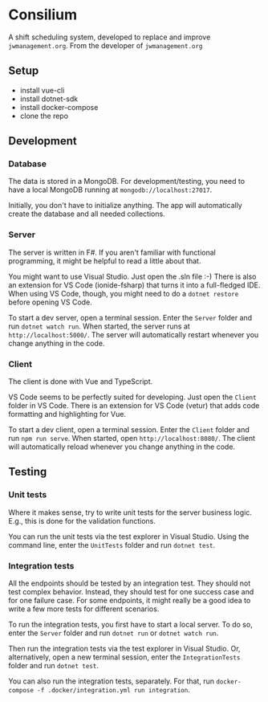 # Consilium

A shift scheduling system, developed to replace and improve `jwmanagement.org`.
From the developer of `jwmanagement.org`

## Setup

- install vue-cli
- install dotnet-sdk
- install docker-compose
- clone the repo

## Development

### Database

The data is stored in a MongoDB.
For development/testing, you need to have a local MongoDB running at `mongodb://localhost:27017`.

Initially, you don't have to initialize anything.
The app will automatically create the database and all needed collections.

### Server

The server is written in F#.
If you aren't familiar with functional programming, it might be helpful to read a little about that.

You might want to use Visual Studio. Just open the .sln file :-)
There is also an extension for VS Code (ionide-fsharp) that turns it into a full-fledged IDE.
When using VS Code, though, you might need to do a `dotnet restore` before opening VS Code.

To start a dev server, open a terminal session.
Enter the `Server` folder and run `dotnet watch run`.
When started, the server runs at `http://localhost:5000/`.
The server will automatically restart whenever you change anything in the code.

### Client

The client is done with Vue and TypeScript.

VS Code seems to be perfectly suited for developing.
Just open the `Client` folder in VS Code.
There is an extension for VS Code (vetur) that adds code formatting and highlighting for Vue.

To start a dev client, open a terminal session.
Enter the `Client` folder and run `npm run serve`.
When started, open `http://localhost:8080/`.
The client will automatically reload whenever you change anything in the code.

## Testing

### Unit tests

Where it makes sense, try to write unit tests for the server business logic.
E.g., this is done for the validation functions.

You can run the unit tests via the test explorer in Visual Studio.
Using the command line, enter the `UnitTests` folder and run `dotnet test`.

### Integration tests

All the endpoints should be tested by an integration test.
They should not test complex behavior.
Instead, they should test for one success case and for one failure case.
For some endpoints, it might really be a good idea to write a few more tests for different scenarios.

To run the integration tests, you first have to start a local server.
To do so, enter the `Server` folder and run `dotnet run` or `dotnet watch run`.

Then run the integration tests via the test explorer in Visual Studio.
Or, alternatively, open a new terminal session, enter the `IntegrationTests` folder and run `dotnet test`.

You can also run the integration tests, separately.
For that, run `docker-compose -f .docker/integration.yml run integration`.
